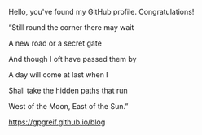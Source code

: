 Hello, you've found my GitHub profile. Congratulations!

“Still round the corner there may wait

A new road or a secret gate

And though I oft have passed them by

A day will come at last when I

Shall take the hidden paths that run

West of the Moon, East of the Sun.”

https://gpgreif.github.io/blog

<!---
gpgreif/gpgreif is a ✨ special ✨ repository because its `README.md` (this file) appears on your GitHub profile.
You can click the Preview link to take a look at your changes.
--->
